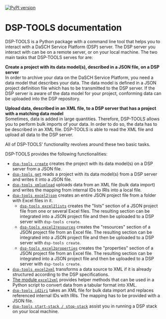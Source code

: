 [![PyPI version](https://badge.fury.io/py/dsp-tools.svg)](https://badge.fury.io/py/dsp-tools)

# DSP-TOOLS documentation

DSP-TOOLS is a Python package with a command line tool that helps you to interact with a DaSCH Service Platform (DSP) 
server. The DSP server you interact with can be on a remote server, or on your local machine. The two main tasks 
that DSP-TOOLS serves for are:

**Create a project with its data model(s), described in a JSON file, on a DSP server**  
In order to archive your data on the DaSCH Service Platform, you need a data model that describes your data.
The data model is defined in a JSON project definition file which has to be transmitted to the DSP server. If the DSP 
server is aware of the data model for your project, conforming data can be uploaded into the DSP repository.

**Upload data, described in an XML file, to a DSP server that has a project with a matching data model**  
Sometimes, data is added in large quantities. Therefore, DSP-TOOLS allows you to perform bulk imports of your
data. In order to do so, the data has to be described in an XML file. DSP-TOOLS is able to read the XML file and upload
all data to the DSP server.

All of DSP-TOOLS' functionality revolves around these two basic tasks. 

DSP-TOOLS provides the following functionalities:

- [`dsp-tools create`](./dsp-tools-usage.md#create-a-project-on-a-dsp-server) creates the project with its data model(s) 
  on a DSP server from a JSON file.
- [`dsp-tools get`](./dsp-tools-usage.md#get-a-project-from-a-dsp-server) reads a project with its data model(s) from 
  a DSP server and writes it into a JSON file.
- [`dsp-tools xmlupload`](./dsp-tools-usage.md#upload-data-to-a-dsp-server) uploads data from an XML file (bulk
  data import) and writes the mapping from internal IDs to IRIs into a local file.
- [`dsp-tools excel2json`](./dsp-tools-usage.md#create-a-json-project-file-from-excel-files) creates an entire JSON
  project file from a folder with Excel files in it.
    - [`dsp-tools excel2lists`](./dsp-tools-usage.md#create-the-lists-section-of-a-json-project-file-from-excel-files)
      creates the "lists" section of a JSON project file from one or several Excel files. The resulting section can be 
      integrated into a JSON project file and then be uploaded to a DSP server with `dsp-tools create`.
    - [`dsp-tools excel2resources`](./dsp-tools-usage.md#create-the-resources-section-of-a-json-project-file-from-an-excel-file)
      creates the "resources" section of a JSON project file from an Excel file. The resulting section can be integrated 
      into a JSON project file and then be uploaded to a DSP server with `dsp-tools create`.
    - [`dsp-tools excel2properties`](./dsp-tools-usage.md#create-the-properties-section-of-a-json-project-file-from-an-excel-file)
      creates the "properties" section of a JSON project file from an Excel file. The resulting section can be integrated 
      into a JSON project file and then be uploaded to a DSP server with `dsp-tools create`.
- [`dsp-tools excel2xml`](./dsp-tools-usage.md#create-an-xml-file-from-excelcsv) transforms a data source to XML if it 
  is already structured according to the DSP specifications.
- [The module `excel2xml`](./dsp-tools-usage.md#use-the-module-excel2xml-to-convert-a-data-source-to-xml) provides helper
  methods that can be used in a Python script to convert data from a tabular format into XML.
- [`dsp-tools id2iri`](./dsp-tools-usage.md#replace-internal-ids-with-iris-in-xml-file)
  takes an XML file for bulk data import and replaces referenced internal IDs with IRIs. The mapping has to be provided
  with a JSON file.
- [`dsp-tools start-stack / stop-stack`](./dsp-tools-usage.md#start-a-dsp-stack-on-your-local-machine)
  assist you in running a DSP stack on your local machine.
